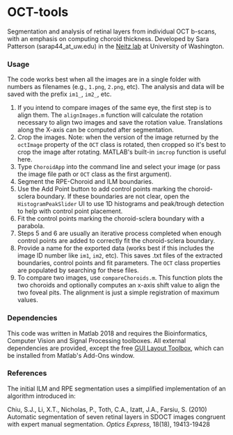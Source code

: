 # OCT-tools
Segmentation and analysis of retinal layers from individual OCT b-scans, with an emphasis on computing choroid thickness. Developed by Sara Patterson (sarap44_at_uw.edu) in the [Neitz lab][neitzlab] at University of Washington. 

### Usage
The code works best when all the images are in a single folder with numbers as filenames (e.g., `1.png`, `2.png`, etc). The analysis and data will be saved with the prefix `im1_`, `im2_`, etc.

1. If you intend to compare images of the same eye, the first step is to align them. The `alignImages.m` function will calculate the rotation necessary to align two images and save the rotation value. Translations along the X-axis can be computed after segmentation.
2. Crop the images. Note: when the version of the image returned by the `octImage` property of the `OCT` class is rotated, then cropped so it's best to crop the image after rotating. MATLAB's built-in `imcrop` function is useful here.
3. Type `ChoroidApp` into the command line and select your image (or pass the image file path or `OCT` class as the first argument).
4. Segment the RPE-Choroid and ILM boundaries.
5. Use the Add Point button to add control points marking the choroid-sclera boundary. If these boundaries are not clear, open the `HistogramPeakSlider` UI to use 1D histograms and peak/trough detection to help with control point placement.
6. Fit the control points marking the choroid-sclera boundary with a parabola.
7. Steps 5 and 6 are usually an iterative process completed when enough control points are added to correctly fit the choroid-sclera boundary. 
10. Provide a name for the exported data (works best if this includes the image ID number like `im1`, `im2`, etc). This saves .txt files of the extracted boundaries, control points and fit parameters. The `OCT` class properties are populated by searching for these files.
11. To compare two images, use `compareChoroids.m`. This function plots the two choroids and optionally computes an x-axis shift value to align the two foveal pits. The alignment is just a simple registration of maximum values.



### Dependencies
This code was written in Matlab 2018 and requires the Bioinformatics, Computer Vision and Signal Processing toolboxes. All external dependencies are provided, except the free [GUI Layout Toolbox][guilayout], which can be installed from Matlab's Add-Ons window.

### References
The initial ILM and RPE segmentation uses a simplified implementation of an algorithm introduced in:

Chiu, S.J., Li, X.T., Nicholas, P., Toth, C.A., Izatt, J.A., Farsiu, S. (2010) Automatic segmentation of seven retinal layers in SDOCT images congruent with expert manual segmentation. *Optics Express*, 18(18), 19413-19428

[guilayout]: <https://www.mathworks.com/matlabcentral/fileexchange/47982-gui-layout-toolbox>
[neitzlab]: <http://www.neitzvision.com/>